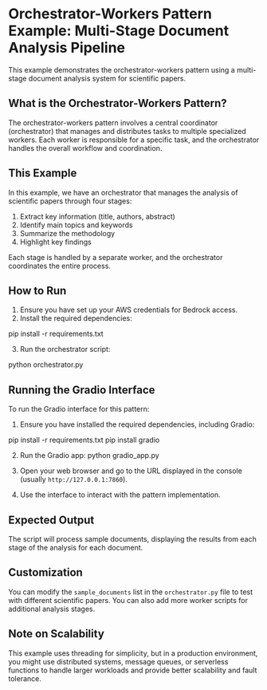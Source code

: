 # Orchestrator-Workers Pattern Example: Multi-Stage Document Analysis Pipeline

This example demonstrates the orchestrator-workers pattern using a multi-stage document analysis system for scientific papers.

## What is the Orchestrator-Workers Pattern?

The orchestrator-workers pattern involves a central coordinator (orchestrator) that manages and distributes tasks to multiple specialized workers. Each worker is responsible for a specific task, and the orchestrator handles the overall workflow and coordination.

## This Example

In this example, we have an orchestrator that manages the analysis of scientific papers through four stages:

1. Extract key information (title, authors, abstract)
2. Identify main topics and keywords
3. Summarize the methodology
4. Highlight key findings

Each stage is handled by a separate worker, and the orchestrator coordinates the entire process.

## How to Run

1. Ensure you have set up your AWS credentials for Bedrock access.
2. Install the required dependencies:

pip install -r requirements.txt

3. Run the orchestrator script:

python orchestrator.py

## Running the Gradio Interface

To run the Gradio interface for this pattern:

1. Ensure you have installed the required dependencies, including Gradio:

pip install -r requirements.txt pip install gradio


2. Run the Gradio app:
python gradio_app.py


3. Open your web browser and go to the URL displayed in the console (usually `http://127.0.0.1:7860`).

4. Use the interface to interact with the pattern implementation.

## Expected Output

The script will process sample documents, displaying the results from each stage of the analysis for each document.

## Customization

You can modify the `sample_documents` list in the `orchestrator.py` file to test with different scientific papers. You can also add more worker scripts for additional analysis stages.

## Note on Scalability

This example uses threading for simplicity, but in a production environment, you might use distributed systems, message queues, or serverless functions to handle larger workloads and provide better scalability and fault tolerance.